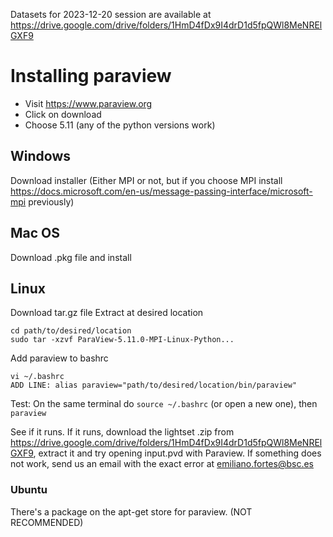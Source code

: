 Datasets for 2023-12-20 session are available at https://drive.google.com/drive/folders/1HmD4fDx9I4drD1d5fpQWl8MeNRElGXF9

# Installing paraview

* Visit https://www.paraview.org 
* Click on download
* Choose 5.11 (any of the python versions work)
  
## Windows
Download installer (Either MPI or not, but if you choose MPI install https://docs.microsoft.com/en-us/message-passing-interface/microsoft-mpi previously)

## Mac OS
Download .pkg file and install

## Linux
Download tar.gz file
Extract at desired location

```
cd path/to/desired/location
sudo tar -xzvf ParaView-5.11.0-MPI-Linux-Python...
```

Add paraview to bashrc
```
vi ~/.bashrc
ADD LINE: alias paraview="path/to/desired/location/bin/paraview"
```

Test:
On the same terminal do `source ~/.bashrc` (or open a new one), then
`paraview`

See if it runs.
If it runs, download the lightset .zip from https://drive.google.com/drive/folders/1HmD4fDx9I4drD1d5fpQWl8MeNRElGXF9, extract it and try opening input.pvd with Paraview.
If something does not work, send us an email with the exact error at emiliano.fortes@bsc.es

### Ubuntu
There's a package on the apt-get store for paraview. (NOT RECOMMENDED)
